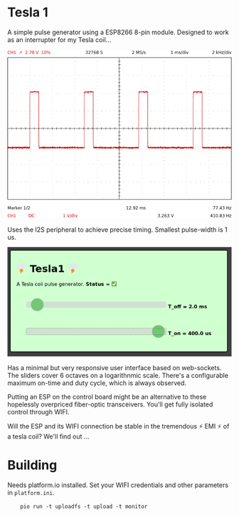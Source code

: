 # Tesla 1
A simple pulse generator using a ESP8266 8-pin module. Designed to work as an interrupter for my Tesla coil...

![scope shot](pics/scope.png)

Uses the I2S peripheral to achieve precise timing. Smallest pulse-width is 1 us.

![UI](pics/ui.png)

Has a minimal but very responsive user interface based on web-sockets. The sliders cover 6 octaves on a logarithnmic scale. There's a configurable maximum on-time and duty cycle, which is always observed. 

Putting an ESP on the control board might be an alternative to these hopelessly overpriced fiber-optic transceivers.
You'll get fully isolated control through WIFI.

Will the ESP and its WIFI connection be stable in the tremendous :zap: EMI :zap: of a tesla coil? We'll find out ...

# Building
Needs platform.io installed. Set your WIFI credentials and other parameters in `platform.ini`.

```code
    pio run -t uploadfs -t upload -t monitor
```
